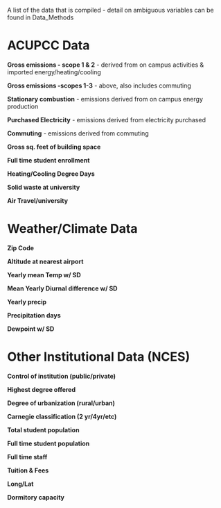 A list of the data that is compiled - detail on ambiguous variables can be found in Data\_Methods

# ACUPCC Data #

**Gross emissions - scope 1 & 2** - derived from on campus activities & imported energy/heating/cooling

**Gross emissions -scopes 1-3** - above, also includes commuting

**Stationary combustion** - emissions derived from on campus energy production

**Purchased Electricity** - emissions derived from electricity purchased

**Commuting** - emissions derived from commuting

**Gross sq. feet of building space**

**Full time student enrollment**

**Heating/Cooling Degree Days**

**Solid waste at university**

**Air Travel/university**

# Weather/Climate Data #

**Zip Code**

**Altitude at nearest airport**

**Yearly mean Temp w/ SD**

**Mean Yearly Diurnal difference w/ SD**

**Yearly precip**

**Precipitation days**

**Dewpoint w/ SD**


# Other Institutional Data (NCES) #

**Control of institution (public/private)**

**Highest degree offered**

**Degree of urbanization (rural/urban)**

**Carnegie classification (2 yr/4yr/etc)**

**Total student population**

**Full time student population**

**Full time staff**

**Tuition & Fees**

**Long/Lat**

**Dormitory capacity**